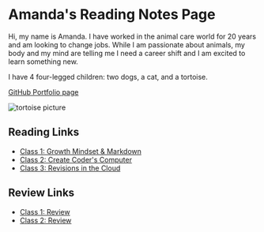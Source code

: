 # Amanda's Reading Notes Page

Hi, my name is Amanda. I have worked in the animal care world for 20 years and am looking to change jobs. While I am passionate about animals, my body and my mind are telling me I need a career shift and I am excited to learn something new. 

I have 4 four-legged children: two dogs, a cat, and a tortoise.

[GitHub Portfolio page](https://github.com/ashaff24)

![tortoise picture](https://www.thesprucepets.com/thmb/ZhoosbjJW0_47-asAJBy23wo1v8=/960x0/filters:no_upscale():max_bytes(150000):strip_icc():format(webp)/Indianstartortoise-GettyImages-158473585-590f87235f9b586470b20633.jpg)

## Reading Links

- [Class 1: Growth Mindset & Markdown](Markdown.md)
- [Class 2: Create Coder's Computer](Coders_Computer.md)
- [Class 3: Revisions in the Cloud](revisions.md)

## Review Links

- [Class 1: Review](class1_review.md)
- [Class 2: Review](class2_review.md)


